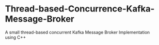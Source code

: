 # Thread-based-Concurrence-Kafka-Message-Broker
A small thread-based concurrent Kafka Message Broker Implementation using C++ 
